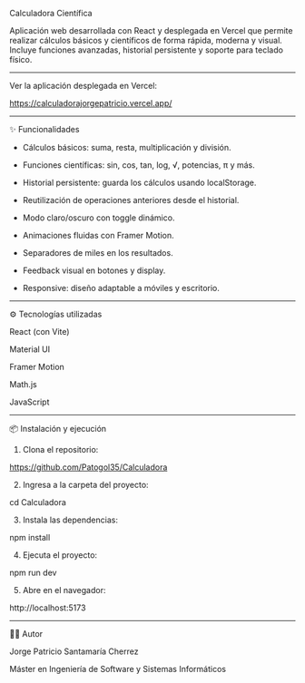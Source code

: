 Calculadora Científica

Aplicación web desarrollada con React y desplegada en Vercel que permite realizar cálculos básicos y científicos de forma rápida, moderna y visual.
Incluye funciones avanzadas, historial persistente y soporte para teclado físico.

---

Ver la aplicación desplegada en Vercel:

https://calculadorajorgepatricio.vercel.app/


---

✨ Funcionalidades

- Cálculos básicos: suma, resta, multiplicación y división.

- Funciones científicas: sin, cos, tan, log, √, potencias, π y más.

- Historial persistente: guarda los cálculos usando localStorage.

- Reutilización de operaciones anteriores desde el historial.

- Modo claro/oscuro con toggle dinámico.

- Animaciones fluidas con Framer Motion.

- Separadores de miles en los resultados.

- Feedback visual en botones y display.

- Responsive: diseño adaptable a móviles y escritorio.

---

⚙️ Tecnologías utilizadas

React (con Vite)

Material UI

Framer Motion

Math.js

JavaScript

---

📦 Instalación y ejecución

1. Clona el repositorio:

https://github.com/Patogol35/Calculadora

2. Ingresa a la carpeta del proyecto:

cd Calculadora

3. Instala las dependencias:

npm install

4. Ejecuta el proyecto:
   
npm run dev

5. Abre en el navegador:

http://localhost:5173


---

👨‍💻 Autor

Jorge Patricio Santamaría Cherrez

Máster en Ingeniería de Software y Sistemas Informáticos
